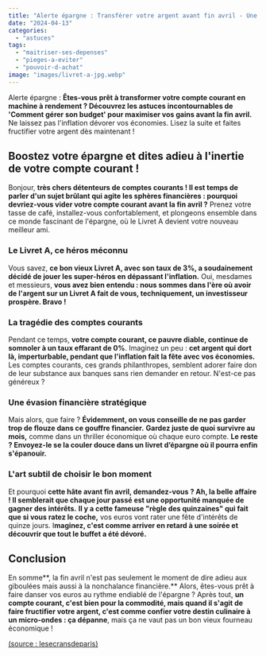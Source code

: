 ```yaml
---
title: "Alerte épargne : Transférer votre argent avant fin avril - Une affaire d'intérêt(s) !"
date: "2024-04-13"
categories: 
  - "astuces"
tags: 
  - "maitriser-ses-depenses"
  - "pieges-a-eviter"
  - "pouvoir-d-achat"
image: "images/livret-a-jpg.webp"
---
```


Alerte épargne : **Êtes-vous prêt à transformer votre compte courant en machine à rendement ? Découvrez les astuces incontournables de 'Comment gérer son budget' pour maximiser vos gains avant la fin avril.** Ne laissez pas l'inflation dévorer vos économies. Lisez la suite et faites fructifier votre argent dès maintenant !

## Boostez votre épargne et dites adieu à l'inertie de votre compte courant !

Bonjour, **très chers détenteurs de comptes courants ! Il est temps de parler d'un sujet brûlant qui agite les sphères financières : pourquoi devriez-vous vider votre compte courant avant la fin avril ?** Prenez votre tasse de café, installez-vous confortablement, et plongeons ensemble dans ce monde fascinant de l'épargne, où le Livret A devient votre nouveau meilleur ami.

### Le Livret A, ce héros méconnu

Vous savez, **ce bon vieux Livret A, avec son taux de 3%, a soudainement décidé de jouer les super-héros en dépassant l'inflation.** Oui, mesdames et messieurs, **vous avez bien entendu : nous sommes dans l'ère où avoir de l'argent sur un Livret A fait de vous, techniquement, un investisseur prospère. Bravo !**

### La tragédie des comptes courants

Pendant ce temps, **votre compte courant, ce pauvre diable, continue de somnoler à un taux effarant de 0%**. Imaginez un peu : **cet argent qui dort là, imperturbable, pendant que l'inflation fait la fête avec vos économies.** Les comptes courants, ces grands philanthropes, semblent adorer faire don de leur substance aux banques sans rien demander en retour. N'est-ce pas généreux ?

### Une évasion financière stratégique

Mais alors, que faire ? **Évidemment, on vous conseille de ne pas garder trop de flouze dans ce gouffre financier.** **Gardez juste de quoi survivre au mois,** comme dans un thriller économique où chaque euro compte. **Le reste ? Envoyez-le se la couler douce dans un livret d’épargne où il pourra enfin s'épanouir.**

### L'art subtil de choisir le bon moment

Et pourquoi **cette hâte avant fin avril, demandez-vous ? Ah, la belle affaire ! Il semblerait que chaque jour passé est une opportunité manquée de gagner des intérêts.** **Il y a cette fameuse "règle des quinzaines" qui fait que si vous ratez le coche,** vos euros vont rater une fête d'intérêts de quinze jours. I**maginez, c'est comme arriver en retard à une soirée et découvrir que tout le buffet a été dévoré.**

## Conclusion

En somme**, la fin avril n'est pas seulement le moment de dire adieu aux giboulées mais aussi à la nonchalance financière.** Alors, êtes-vous prêt à faire danser vos euros au rythme endiablé de l'épargne ? Après tout, **un compte courant, c'est bien pour la commodité, mais quand il s'agit de faire fructifier votre argent, c'est comme confier votre destin culinaire à un micro-ondes : ça dépanne**, mais ça ne vaut pas un bon vieux fourneau économique !

[(source : lesecransdeparis)](https://www.lesecransdeparis.fr/pourquoi-ladministration-fiscale-vous-demande-de-retirer-largent-sur-votre-compte-courant-dici-fin-mars/)

